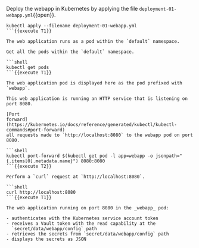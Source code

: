 Deploy the webapp in Kubernetes by applying the file `deployment-01-webapp.yml`{{open}}.

```shell
kubectl apply --filename deployment-01-webapp.yml
```{{execute T1}}

The web application runs as a pod within the `default` namespace.

Get all the pods within the `default` namespace.

```shell
kubectl get pods
```{{execute T1}}

The web application pod is displayed here as the pod prefixed with `webapp`.

This web application is running an HTTP service that is listening on port 8080.

[Port
forward](https://kubernetes.io/docs/reference/generated/kubectl/kubectl-commands#port-forward)
all requests made to `http://localhost:8080` to the webapp pod on port 8080.

```shell
kubectl port-forward $(kubectl get pod -l app=webapp -o jsonpath="{.items[0].metadata.name}") 8080:8080
```{{execute T2}}

Perform a `curl` request at `http://localhost:8080`.

```shell
curl http://localhost:8080
```{{execute T1}}

The web application running on port 8080 in the _webapp_ pod:

- authenticates with the Kubernetes service account token
- receives a Vault token with the read capability at the
  `secret/data/webapp/config` path
- retrieves the secrets from `secret/data/webapp/config` path
- displays the secrets as JSON